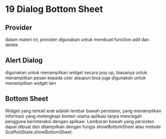 # 19 Dialog Bottom Sheet

## Provider

dalam materi ini, provider digunakan untuk membuat function add dan delete

## Alert Dialog

digunakan untuk menampilkan widget secara pop up, biasanya untuk menampilkan pesan kepada user
ataupun bisa juga digunakan untuk menampilkan widget lain

## Bottom Sheet

Widget yang terkait erat adalah lembar bawah persisten, yang menampilkan informasi yang melengkapi
konten utama aplikasi tanpa mencegah pengguna berinteraksi dengan aplikasi. Lembaran bawah yang
persisten dapat dibuat dan ditampilkan dengan fungsi showBottomSheet atau metode
ScaffoldState.showBottomSheet.
